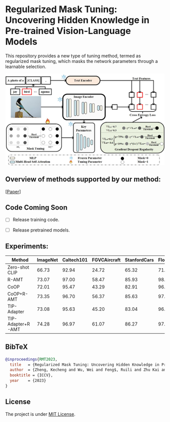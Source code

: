 # Regularized Mask Tuning: Uncovering Hidden Knowledge in Pre-trained Vision-Language Models

This repository provides a new type of tuning method, termed as regularized mask tuning, which masks the network parameters through a learnable selection.

![timeline.jpg](figures/clip_mask.jpg)


## Overview of methods supported by our method:

[//]: # (<details open>)

[//]: # (<summary><b>Supported Methods &#40;8&#41;</b></summary>)

[//]: # ()
[//]: # (> - [x] [![]&#40;https://img.shields.io/badge/NeurIPS'2020-GRAF-f4d5b3?style=for-the-badge&#41;]&#40;https://github.com/autonomousvision/graf&#41;)

[//]: # (> - [x] [![]&#40;https://img.shields.io/badge/NeurIPS'2022-EpiGRAF-d0e9ff?style=for-the-badge&#41;]&#40;https://github.com/universome/epigraf&#41;)

[//]: # (> - [x] [![]&#40;https://img.shields.io/badge/CVPR'2021-π&#8211;GAN-D14836?style=for-the-badge&#41;]&#40;https://github.com/marcoamonteiro/pi-GAN&#41;)

[//]: # (> - [x] [![]&#40;https://img.shields.io/badge/CVPR'2022-EG3D-c2e2de?style=for-the-badge&#41;]&#40;https://github.com/NVlabs/eg3d&#41;)

[//]: # (> - [x] [![]&#40;https://img.shields.io/badge/CVPR'2022-GRAM-854?style=for-the-badge&#41;]&#40;https://github.com/microsoft/GRAM&#41;)

[//]: # (> - [x] [![]&#40;https://img.shields.io/badge/CVPR'2022-StyleSDF-123456?style=for-the-badge&#41;]&#40;https://github.com/royorel/StyleSDF&#41;)

[//]: # (> - [x] [![]&#40;https://img.shields.io/badge/CVPR'2022-VolumeGAN-535?style=for-the-badge&#41;]&#40;https://github.com/genforce/volumegan&#41;)

[//]: # (> - [x] [![]&#40;https://img.shields.io/badge/ICLR'2022-StyleNeRF-1223?style=for-the-badge&#41;]&#40;https://github.com/facebookresearch/StyleNeRF&#41;)

[//]: # (</details>)


[[Paper](https://arxiv.org/abs/2307.15049)]

## Code Coming Soon

- [ ] Release training code.
- [ ] Release pretrained models.



## Experiments:

| Method            | ImageNet | Caltech101 | FGVCAircraft | StanfordCars | Flowers102 | OxfordPets | Food101 | DTD   | EuroSAT | UCF101 | SUN397 | Average   | Gain       |
|-------------------|----------|------------|--------------|--------------|------------|------------|---------|-------|---------|--------|--------|-----------|------------|
| Zero-shot CLIP    | 66.73    | 92.94      | 24.72        | 65.32        | 71.34      | 89.21      | 86.06   | 44.39 | 47.60   | 66.75  | 62.50  | 65.23     | -          |
| R-AMT             | 73.07    | 97.00      | 58.47        | 85.93        | 98.17      | 93.80      | 87.47   | 74.57 | 91.80   | 86.93  | 76.40  | **83.96** | **+18.73** |
| CoOP              | 72.01    | 95.47      | 43.29        | 82.91        | 96.93      | 91.92      | 84.33   | 69.21 | 86.05   | 82.25  | 74.58  | 79.90     | -          |
| CoOP+R-AMT        | 73.35    | 96.70      | 56.37        | 85.63        | 97.83      | 93.20      | 86.13   | 73.03 | 90.20   | 86.87  | 75.45  | **83.16** | **+3.26**  |
| TIP-Adapter       | 73.08    | 95.63      | 45.20        | 83.04        | 96.15      | 92.66      | 87.31   | 71.57 | 88.53   | 84.24  | 76.21  | 81.24     | -          |
| TIP-Adapter+R-AMT | 74.28    | 96.97      | 61.07        | 86.27        | 97.80      | 94.07      | 87.43   | 74.77 | 91.50   | 86.93  | 76.97  | **84.37** | **+3.13**  |

## BibTeX

```bibtex
@inproceedings{RMT2023,
  title   = {Regularized Mask Tuning: Uncovering Hidden Knowledge in Pre-trained Vision-Language Models},
  author  = {Zheng, Kecheng and Wu, Wei and Feng$, Ruili and Zhu Kai and Liu, Jiawei and Zhao, Deli and Zha Zheng-Jun and Chen Wei and Shen, Yujun},
  booktitle = {ICCV},
  year    = {2023}
}
```
## License

The project is under [MIT License](./LICENSE).


[//]: # (## Acknowledgement)

[//]: # (This repository is built upon [Hammer]&#40;https://github.com/bytedance/Hammer&#41;. On top of )
